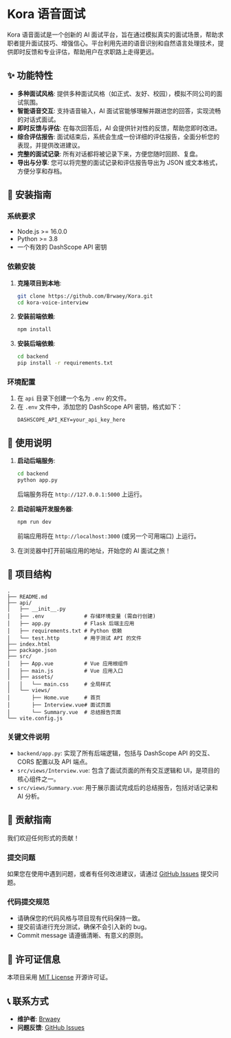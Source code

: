 # Kora 语音面试

Kora 语音面试是一个创新的 AI 面试平台，旨在通过模拟真实的面试场景，帮助求职者提升面试技巧、增强信心。平台利用先进的语音识别和自然语言处理技术，提供即时反馈和专业评估，帮助用户在求职路上走得更远。

## ✨ 功能特性

- **多种面试风格**: 提供多种面试风格（如正式、友好、校园），模拟不同公司的面试氛围。
- **智能语音交互**: 支持语音输入，AI 面试官能够理解并跟进您的回答，实现流畅的对话式面试。
- **即时反馈与评估**: 在每次回答后，AI 会提供针对性的反馈，帮助您即时改进。
- **综合评估报告**: 面试结束后，系统会生成一份详细的评估报告，全面分析您的表现，并提供改进建议。
- **完整的面试记录**: 所有对话都将被记录下来，方便您随时回顾、复盘。
- **导出与分享**: 您可以将完整的面试记录和评估报告导出为 JSON 或文本格式，方便分享和存档。

## 🚀 安装指南

### 系统要求

- Node.js >= 16.0.0
- Python >= 3.8
- 一个有效的 DashScope API 密钥

### 依赖安装

1.  **克隆项目到本地**:
    ```bash
    git clone https://github.com/Brwaey/Kora.git
    cd kora-voice-interview
    ```

2.  **安装前端依赖**:
    ```bash
    npm install
    ```

3.  **安装后端依赖**:
    ```bash
    cd backend
    pip install -r requirements.txt
    ```

### 环境配置

1.  在 `api` 目录下创建一个名为 `.env` 的文件。
2.  在 `.env` 文件中，添加您的 DashScope API 密钥，格式如下：
    ```
    DASHSCOPE_API_KEY=your_api_key_here
    ```

## 📖 使用说明

1.  **启动后端服务**:
    ```bash
    cd backend
    python app.py
    ```
    后端服务将在 `http://127.0.0.1:5000` 上运行。

2.  **启动前端开发服务器**:
    ```bash
    npm run dev
    ```
    前端应用将在 `http://localhost:3000` (或另一个可用端口) 上运行。

3.  在浏览器中打开前端应用的地址，开始您的 AI 面试之旅！

## 📂 项目结构

```
.
├── README.md
├── api/
│   ├── __init__.py
│   ├── .env             # 存储环境变量 (需自行创建)
│   ├── app.py           # Flask 后端主应用
│   ├── requirements.txt # Python 依赖
│   └── test.http        # 用于测试 API 的文件
├── index.html
├── package.json
├── src/
│   ├── App.vue          # Vue 应用根组件
│   ├── main.js          # Vue 应用入口
│   ├── assets/
│   │   └── main.css     # 全局样式
│   └── views/
│       ├── Home.vue     # 首页
│       ├── Interview.vue# 面试页面
│       └── Summary.vue  # 总结报告页面
└── vite.config.js
```

### 关键文件说明

-   `backend/app.py`: 实现了所有后端逻辑，包括与 DashScope API 的交互、CORS 配置以及 API 端点。
-   `src/views/Interview.vue`: 包含了面试页面的所有交互逻辑和 UI，是项目的核心组件之一。
-   `src/views/Summary.vue`: 用于展示面试完成后的总结报告，包括对话记录和 AI 分析。

## 🤝 贡献指南

我们欢迎任何形式的贡献！

### 提交问题

如果您在使用中遇到问题，或者有任何改进建议，请通过 [GitHub Issues](https://github.com/Brwaey/Kora/issues) 提交问题。

### 代码提交规范

-   请确保您的代码风格与项目现有代码保持一致。
-   提交前请进行充分测试，确保不会引入新的 bug。
-   Commit message 请遵循清晰、有意义的原则。

## 📄 许可证信息

本项目采用 [MIT License](https://opensource.org/licenses/MIT) 开源许可证。

## 📞 联系方式

-   **维护者**: [Brwaey](https://github.com/Brwaey)
-   **问题反馈**: [GitHub Issues](https://github.com/Brwaey/Kora/issues)